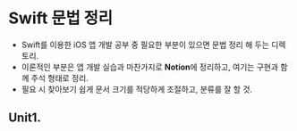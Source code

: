 # Swift 문법 정리
* Swift를 이용한 iOS 앱 개발 공부 중 필요한 부분이 있으면 문법 정리 해 두는 디렉토리.
* 이론적인 부분은 앱 개발 실습과 마찬가지로 <b>Notion</b>에 정리하고, 여기는 구현과 함께 주석 형태로 정리.
* 필요 시 찾아보기 쉽게 문서 크기를 적당하게 조절하고, 분류를 잘 할 것.
## Unit1. 
